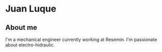 # Juan Luque

## About me

I'm a mechanical engineer currently working at Resemin. I'm passionate about electro-hidraulic.
